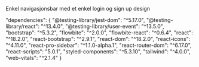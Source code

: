 Enkel navigasjonsbar med et enkel login og sign up design 

"dependencies": {
        "@testing-library/jest-dom": "^5.17.0",
        "@testing-library/react": "^13.4.0",
        "@testing-library/user-event": "^13.5.0",
        "bootstrap": "^5.3.2",
        "flowbite": "^2.0.0",
        "flowbite-react": "^0.6.4",
        "react": "^18.2.0",
        "react-bootstrap": "^2.9.1",
        "react-dom": "^18.2.0",
        "react-icons": "^4.11.0",
        "react-pro-sidebar": "^1.1.0-alpha.1",
        "react-router-dom": "^6.17.0",
        "react-scripts": "5.0.1",
        "styled-components": "^5.3.10",
        "tailwind": "^4.0.0",
        "web-vitals": "^2.1.4"
      }
